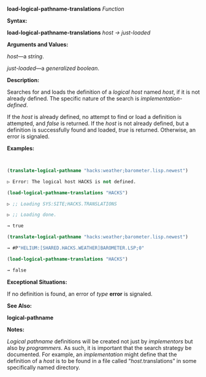 **load-logical-pathname-translations** *Function* 



**Syntax:** 



**load-logical-pathname-translations** *host → just-loaded* 



**Arguments and Values:** 



*host*—a *string*. 



*just-loaded*—a *generalized boolean*. 



**Description:** 



Searches for and loads the definition of a *logical host* named *host*, if it is not already defined. The specific nature of the search is *implementation-defined*. 







 



 



If the *host* is already defined, no attempt to find or load a definition is attempted, and *false* is returned. If the *host* is not already defined, but a definition is successfully found and loaded, *true* is returned. Otherwise, an error is signaled. 



**Examples:**
```lisp
 

(translate-logical-pathname "hacks:weather;barometer.lisp.newest") 

▷ Error: The logical host HACKS is not defined. 

(load-logical-pathname-translations "HACKS") 

▷ ;; Loading SYS:SITE;HACKS.TRANSLATIONS 

▷ ;; Loading done. 

→ true 

(translate-logical-pathname "hacks:weather;barometer.lisp.newest") 

→ #P"HELIUM:[SHARED.HACKS.WEATHER]BAROMETER.LSP;0" 

(load-logical-pathname-translations "HACKS") 

→ false 


```
**Exceptional Situations:** 



If no definition is found, an error of *type* **error** is signaled. 



**See Also:** 



**logical-pathname** 



**Notes:** 



*Logical pathname* definitions will be created not just by *implementors* but also by *programmers*. As such, it is important that the search strategy be documented. For example, an *implementation* might define that the definition of a *host* is to be found in a file called “*host*.translations” in some specifically named directory. 




